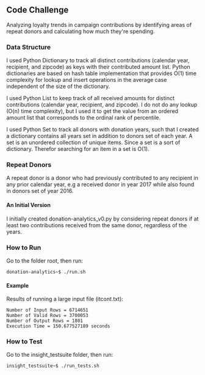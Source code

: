 
## Code Challenge 

Analyzing loyalty trends in campaign contributions by identifying areas of repeat donors and calculating how much they're spending.

### Data Structure

I used Python Dictionary to track all distinct contributions (calendar year, recipient, and zipcode) as keys with their contributed amount list. Python dictionaries are based on hash table implementation that provides O(1) time complexity for lookup and insert operations in the average case independent of the size of the dictionary.

I used Python List to keep track of all received amounts for distinct contributions (calendar year, recipient, and zipcode). I do not do any lookup (O(n) time complexity), but I used it to get the value from an ordered amount list that corresponds to the ordinal rank of percentile.

I used Python Set to track all donors with donation years, such that I created a dictionary contains all years set in addition to donors set of each year.
A set is an unordered collection of unique items. Since a set is a sort of dictionary. Therefor searching for an item in a set is O(1).

### Repeat Donors 

A repeat donor is a donor who had previously contributed to any recipient in any prior calendar year, e.g a received donor in year 2017 while also found in donors set of year 2016.

#### An Initial Version
I initially created donation-analytics_v0.py by considering repeat donors if at least two contributions received from the same donor, regardless of the years.

### How to Run

Go to the folder root, then run:
```
donation-analytics~$ ./run.sh
```

#### Example
Results of running a large input file (itcont.txt):
```
Number of Input Rows = 6714651
Number of Valid Rows = 3700053
Number of Output Rows = 1801
Execution Time = 150.677527189 seconds
```

### How to Test

Go to the insight_testsuite folder, then run:
```
insight_testsuite~$ ./run_tests.sh 
```

